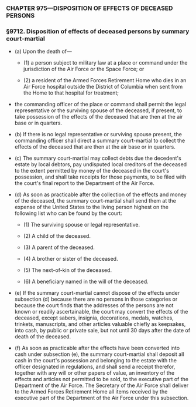 ### **CHAPTER 975—DISPOSITION OF EFFECTS OF DECEASED PERSONS**

### §9712. Disposition of effects of deceased persons by summary court-martial
* (a) Upon the death of—

  * (1) a person subject to military law at a place or command under the jurisdiction of the Air Force or the Space Force; or

  * (2) a resident of the Armed Forces Retirement Home who dies in an Air Force hospital outside the District of Columbia when sent from the Home to that hospital for treatment;


* the commanding officer of the place or command shall permit the legal representative or the surviving spouse of the deceased, if present, to take possession of the effects of the deceased that are then at the air base or in quarters.

* (b) If there is no legal representative or surviving spouse present, the commanding officer shall direct a summary court-martial to collect the effects of the deceased that are then at the air base or in quarters.

* (c) The summary court-martial may collect debts due the decedent's estate by local debtors, pay undisputed local creditors of the deceased to the extent permitted by money of the deceased in the court's possession, and shall take receipts for those payments, to be filed with the court's final report to the Department of the Air Force.

* (d) As soon as practicable after the collection of the effects and money of the deceased, the summary court-martial shall send them at the expense of the United States to the living person highest on the following list who can be found by the court:

  * (1) The surviving spouse or legal representative.

  * (2) A child of the deceased.

  * (3) A parent of the deceased.

  * (4) A brother or sister of the deceased.

  * (5) The next-of-kin of the deceased.

  * (6) A beneficiary named in the will of the deceased.


* (e) If the summary court-martial cannot dispose of the effects under subsection (d) because there are no persons in those categories or because the court finds that the addresses of the persons are not known or readily ascertainable, the court may convert the effects of the deceased, except sabers, insignia, decorations, medals, watches, trinkets, manuscripts, and other articles valuable chiefly as keepsakes, into cash, by public or private sale, but not until 30 days after the date of death of the deceased.

* (f) As soon as practicable after the effects have been converted into cash under subsection (e), the summary court-martial shall deposit all cash in the court's possession and belonging to the estate with the officer designated in regulations, and shall send a receipt therefor, together with any will or other papers of value, an inventory of the effects and articles not permitted to be sold, to the executive part of the Department of the Air Force. The Secretary of the Air Force shall deliver to the Armed Forces Retirement Home all items received by the executive part of the Department of the Air Force under this subsection.